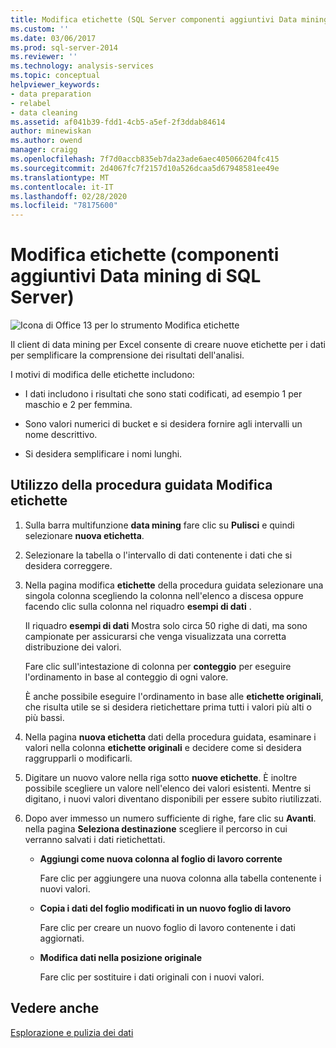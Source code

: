 ```yaml
---
title: Modifica etichette (SQL Server componenti aggiuntivi Data mining) | Microsoft Docs
ms.custom: ''
ms.date: 03/06/2017
ms.prod: sql-server-2014
ms.reviewer: ''
ms.technology: analysis-services
ms.topic: conceptual
helpviewer_keywords:
- data preparation
- relabel
- data cleaning
ms.assetid: af041b39-fdd1-4cb5-a5ef-2f3ddab84614
author: minewiskan
ms.author: owend
manager: craigg
ms.openlocfilehash: 7f7d0accb835eb7da23ade6aec405066204fc415
ms.sourcegitcommit: 2d4067fc7f2157d10a526dcaa5d67948581ee49e
ms.translationtype: MT
ms.contentlocale: it-IT
ms.lasthandoff: 02/28/2020
ms.locfileid: "78175600"
---
```

# <a name="relabel-sql-server-data-mining-add-ins"></a>Modifica etichette (componenti aggiuntivi Data mining di SQL Server)
  ![Icona di Office 13 per lo strumento Modifica etichette](media/dm13-relabel.gif "Icona di Office 13 per lo strumento Modifica etichette")

 Il client di data mining per Excel consente di creare nuove etichette per i dati per semplificare la comprensione dei risultati dell'analisi.

 I motivi di modifica delle etichette includono:

-   I dati includono i risultati che sono stati codificati, ad esempio 1 per maschio e 2 per femmina.

-   Sono valori numerici di bucket e si desidera fornire agli intervalli un nome descrittivo.

-   Si desidera semplificare i nomi lunghi.

## <a name="using-the-relabel-wizard"></a>Utilizzo della procedura guidata Modifica etichette

1.  Sulla barra multifunzione **data mining** fare clic su **Pulisci** e quindi selezionare **nuova etichetta**.

2.  Selezionare la tabella o l'intervallo di dati contenente i dati che si desidera correggere.

3.  Nella pagina modifica **etichette** della procedura guidata selezionare una singola colonna scegliendo la colonna nell'elenco a discesa oppure facendo clic sulla colonna nel riquadro **esempi di dati** .

     Il riquadro **esempi di dati** Mostra solo circa 50 righe di dati, ma sono campionate per assicurarsi che venga visualizzata una corretta distribuzione dei valori.

     Fare clic sull'intestazione di colonna per **conteggio** per eseguire l'ordinamento in base al conteggio di ogni valore.

     È anche possibile eseguire l'ordinamento in base alle **etichette originali**, che risulta utile se si desidera rietichettare prima tutti i valori più alti o più bassi.

4.  Nella pagina **nuova etichetta** dati della procedura guidata, esaminare i valori nella colonna **etichette originali** e decidere come si desidera raggrupparli o modificarli.

5.  Digitare un nuovo valore nella riga sotto **nuove etichette**. È inoltre possibile scegliere un valore nell'elenco dei valori esistenti. Mentre si digitano, i nuovi valori diventano disponibili per essere subito riutilizzati.

6.  Dopo aver immesso un numero sufficiente di righe, fare clic su **Avanti**. nella pagina **Seleziona destinazione** scegliere il percorso in cui verranno salvati i dati rietichettati.

    -   **Aggiungi come nuova colonna al foglio di lavoro corrente**

         Fare clic per aggiungere una nuova colonna alla tabella contenente i nuovi valori.

    -   **Copia i dati del foglio modificati in un nuovo foglio di lavoro**

         Fare clic per creare un nuovo foglio di lavoro contenente i dati aggiornati.

    -   **Modifica dati nella posizione originale**

         Fare clic per sostituire i dati originali con i nuovi valori.

## <a name="see-also"></a>Vedere anche
 [Esplorazione e pulizia dei dati](exploring-and-cleaning-data.md)


